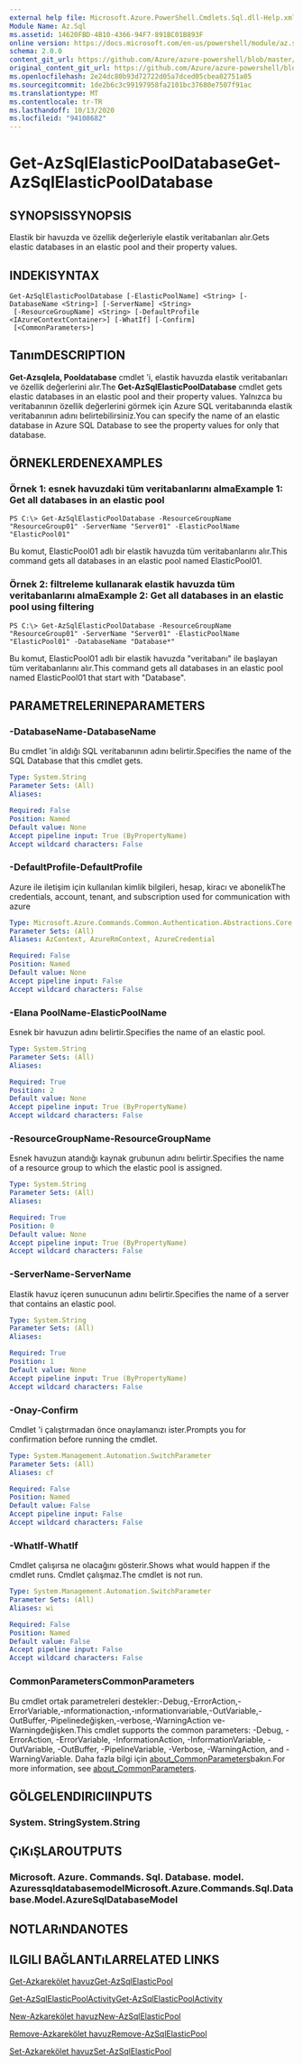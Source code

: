 ```yaml
---
external help file: Microsoft.Azure.PowerShell.Cmdlets.Sql.dll-Help.xml
Module Name: Az.Sql
ms.assetid: 14620FBD-4B10-4366-94F7-891BC01B893F
online version: https://docs.microsoft.com/en-us/powershell/module/az.sql/get-azsqlelasticpooldatabase
schema: 2.0.0
content_git_url: https://github.com/Azure/azure-powershell/blob/master/src/Sql/Sql/help/Get-AzSqlElasticPoolDatabase.md
original_content_git_url: https://github.com/Azure/azure-powershell/blob/master/src/Sql/Sql/help/Get-AzSqlElasticPoolDatabase.md
ms.openlocfilehash: 2e24dc80b93d72722d05a7dced05cbea02751a05
ms.sourcegitcommit: 1de2b6c3c99197958fa2101bc37680e7507f91ac
ms.translationtype: MT
ms.contentlocale: tr-TR
ms.lasthandoff: 10/13/2020
ms.locfileid: "94108682"
---
```

# <span data-ttu-id="f6fe3-101">Get-AzSqlElasticPoolDatabase</span><span class="sxs-lookup"><span data-stu-id="f6fe3-101">Get-AzSqlElasticPoolDatabase</span></span>

## <span data-ttu-id="f6fe3-102">SYNOPSIS</span><span class="sxs-lookup"><span data-stu-id="f6fe3-102">SYNOPSIS</span></span>
<span data-ttu-id="f6fe3-103">Elastik bir havuzda ve özellik değerleriyle elastik veritabanları alır.</span><span class="sxs-lookup"><span data-stu-id="f6fe3-103">Gets elastic databases in an elastic pool and their property values.</span></span>

## <span data-ttu-id="f6fe3-104">INDEKI</span><span class="sxs-lookup"><span data-stu-id="f6fe3-104">SYNTAX</span></span>

```
Get-AzSqlElasticPoolDatabase [-ElasticPoolName] <String> [-DatabaseName <String>] [-ServerName] <String>
 [-ResourceGroupName] <String> [-DefaultProfile <IAzureContextContainer>] [-WhatIf] [-Confirm]
 [<CommonParameters>]
```

## <span data-ttu-id="f6fe3-105">Tanım</span><span class="sxs-lookup"><span data-stu-id="f6fe3-105">DESCRIPTION</span></span>
<span data-ttu-id="f6fe3-106">**Get-Azsqlela, Pooldatabase** cmdlet 'i, elastik havuzda elastik veritabanları ve özellik değerlerini alır.</span><span class="sxs-lookup"><span data-stu-id="f6fe3-106">The **Get-AzSqlElasticPoolDatabase** cmdlet gets elastic databases in an elastic pool and their property values.</span></span>
<span data-ttu-id="f6fe3-107">Yalnızca bu veritabanının özellik değerlerini görmek için Azure SQL veritabanında elastik veritabanının adını belirtebilirsiniz.</span><span class="sxs-lookup"><span data-stu-id="f6fe3-107">You can specify the name of an elastic database in Azure SQL Database to see the property values for only that database.</span></span>

## <span data-ttu-id="f6fe3-108">ÖRNEKLERDEN</span><span class="sxs-lookup"><span data-stu-id="f6fe3-108">EXAMPLES</span></span>

### <span data-ttu-id="f6fe3-109">Örnek 1: esnek havuzdaki tüm veritabanlarını alma</span><span class="sxs-lookup"><span data-stu-id="f6fe3-109">Example 1: Get all databases in an elastic pool</span></span>
```
PS C:\> Get-AzSqlElasticPoolDatabase -ResourceGroupName "ResourceGroup01" -ServerName "Server01" -ElasticPoolName "ElasticPool01"
```

<span data-ttu-id="f6fe3-110">Bu komut, ElasticPool01 adlı bir elastik havuzda tüm veritabanlarını alır.</span><span class="sxs-lookup"><span data-stu-id="f6fe3-110">This command gets all databases in an elastic pool named ElasticPool01.</span></span>

### <span data-ttu-id="f6fe3-111">Örnek 2: filtreleme kullanarak elastik havuzda tüm veritabanlarını alma</span><span class="sxs-lookup"><span data-stu-id="f6fe3-111">Example 2: Get all databases in an elastic pool using filtering</span></span>
```
PS C:\> Get-AzSqlElasticPoolDatabase -ResourceGroupName "ResourceGroup01" -ServerName "Server01" -ElasticPoolName "ElasticPool01" -DatabaseName "Database*"
```

<span data-ttu-id="f6fe3-112">Bu komut, ElasticPool01 adlı bir elastik havuzda "veritabanı" ile başlayan tüm veritabanlarını alır.</span><span class="sxs-lookup"><span data-stu-id="f6fe3-112">This command gets all databases in an elastic pool named ElasticPool01 that start with "Database".</span></span>

## <span data-ttu-id="f6fe3-113">PARAMETRELERINE</span><span class="sxs-lookup"><span data-stu-id="f6fe3-113">PARAMETERS</span></span>

### <span data-ttu-id="f6fe3-114">-DatabaseName</span><span class="sxs-lookup"><span data-stu-id="f6fe3-114">-DatabaseName</span></span>
<span data-ttu-id="f6fe3-115">Bu cmdlet 'in aldığı SQL veritabanının adını belirtir.</span><span class="sxs-lookup"><span data-stu-id="f6fe3-115">Specifies the name of the SQL Database that this cmdlet gets.</span></span>

```yaml
Type: System.String
Parameter Sets: (All)
Aliases:

Required: False
Position: Named
Default value: None
Accept pipeline input: True (ByPropertyName)
Accept wildcard characters: False
```

### <span data-ttu-id="f6fe3-116">-DefaultProfile</span><span class="sxs-lookup"><span data-stu-id="f6fe3-116">-DefaultProfile</span></span>
<span data-ttu-id="f6fe3-117">Azure ile iletişim için kullanılan kimlik bilgileri, hesap, kiracı ve abonelik</span><span class="sxs-lookup"><span data-stu-id="f6fe3-117">The credentials, account, tenant, and subscription used for communication with azure</span></span>

```yaml
Type: Microsoft.Azure.Commands.Common.Authentication.Abstractions.Core.IAzureContextContainer
Parameter Sets: (All)
Aliases: AzContext, AzureRmContext, AzureCredential

Required: False
Position: Named
Default value: None
Accept pipeline input: False
Accept wildcard characters: False
```

### <span data-ttu-id="f6fe3-118">-Elana PoolName</span><span class="sxs-lookup"><span data-stu-id="f6fe3-118">-ElasticPoolName</span></span>
<span data-ttu-id="f6fe3-119">Esnek bir havuzun adını belirtir.</span><span class="sxs-lookup"><span data-stu-id="f6fe3-119">Specifies the name of an elastic pool.</span></span>

```yaml
Type: System.String
Parameter Sets: (All)
Aliases:

Required: True
Position: 2
Default value: None
Accept pipeline input: True (ByPropertyName)
Accept wildcard characters: False
```

### <span data-ttu-id="f6fe3-120">-ResourceGroupName</span><span class="sxs-lookup"><span data-stu-id="f6fe3-120">-ResourceGroupName</span></span>
<span data-ttu-id="f6fe3-121">Esnek havuzun atandığı kaynak grubunun adını belirtir.</span><span class="sxs-lookup"><span data-stu-id="f6fe3-121">Specifies the name of a resource group to which the elastic pool is assigned.</span></span>

```yaml
Type: System.String
Parameter Sets: (All)
Aliases:

Required: True
Position: 0
Default value: None
Accept pipeline input: True (ByPropertyName)
Accept wildcard characters: False
```

### <span data-ttu-id="f6fe3-122">-ServerName</span><span class="sxs-lookup"><span data-stu-id="f6fe3-122">-ServerName</span></span>
<span data-ttu-id="f6fe3-123">Elastik havuz içeren sunucunun adını belirtir.</span><span class="sxs-lookup"><span data-stu-id="f6fe3-123">Specifies the name of a server that contains an elastic pool.</span></span>

```yaml
Type: System.String
Parameter Sets: (All)
Aliases:

Required: True
Position: 1
Default value: None
Accept pipeline input: True (ByPropertyName)
Accept wildcard characters: False
```

### <span data-ttu-id="f6fe3-124">-Onay</span><span class="sxs-lookup"><span data-stu-id="f6fe3-124">-Confirm</span></span>
<span data-ttu-id="f6fe3-125">Cmdlet 'i çalıştırmadan önce onaylamanızı ister.</span><span class="sxs-lookup"><span data-stu-id="f6fe3-125">Prompts you for confirmation before running the cmdlet.</span></span>

```yaml
Type: System.Management.Automation.SwitchParameter
Parameter Sets: (All)
Aliases: cf

Required: False
Position: Named
Default value: False
Accept pipeline input: False
Accept wildcard characters: False
```

### <span data-ttu-id="f6fe3-126">-WhatIf</span><span class="sxs-lookup"><span data-stu-id="f6fe3-126">-WhatIf</span></span>
<span data-ttu-id="f6fe3-127">Cmdlet çalışırsa ne olacağını gösterir.</span><span class="sxs-lookup"><span data-stu-id="f6fe3-127">Shows what would happen if the cmdlet runs.</span></span>
<span data-ttu-id="f6fe3-128">Cmdlet çalışmaz.</span><span class="sxs-lookup"><span data-stu-id="f6fe3-128">The cmdlet is not run.</span></span>

```yaml
Type: System.Management.Automation.SwitchParameter
Parameter Sets: (All)
Aliases: wi

Required: False
Position: Named
Default value: False
Accept pipeline input: False
Accept wildcard characters: False
```

### <span data-ttu-id="f6fe3-129">CommonParameters</span><span class="sxs-lookup"><span data-stu-id="f6fe3-129">CommonParameters</span></span>
<span data-ttu-id="f6fe3-130">Bu cmdlet ortak parametreleri destekler:-Debug,-ErrorAction,-ErrorVariable,-ınformationaction,-ınformationvariable,-OutVariable,-OutBuffer,-Pipelinedeğişken,-verbose,-WarningAction ve-Warningdeğişken.</span><span class="sxs-lookup"><span data-stu-id="f6fe3-130">This cmdlet supports the common parameters: -Debug, -ErrorAction, -ErrorVariable, -InformationAction, -InformationVariable, -OutVariable, -OutBuffer, -PipelineVariable, -Verbose, -WarningAction, and -WarningVariable.</span></span> <span data-ttu-id="f6fe3-131">Daha fazla bilgi için [about_CommonParameters](http://go.microsoft.com/fwlink/?LinkID=113216)bakın.</span><span class="sxs-lookup"><span data-stu-id="f6fe3-131">For more information, see [about_CommonParameters](http://go.microsoft.com/fwlink/?LinkID=113216).</span></span>

## <span data-ttu-id="f6fe3-132">GÖLGELENDIRICI</span><span class="sxs-lookup"><span data-stu-id="f6fe3-132">INPUTS</span></span>

### <span data-ttu-id="f6fe3-133">System. String</span><span class="sxs-lookup"><span data-stu-id="f6fe3-133">System.String</span></span>

## <span data-ttu-id="f6fe3-134">ÇıKıŞLAR</span><span class="sxs-lookup"><span data-stu-id="f6fe3-134">OUTPUTS</span></span>

### <span data-ttu-id="f6fe3-135">Microsoft. Azure. Commands. Sql. Database. model. Azuressqldatabasemodel</span><span class="sxs-lookup"><span data-stu-id="f6fe3-135">Microsoft.Azure.Commands.Sql.Database.Model.AzureSqlDatabaseModel</span></span>

## <span data-ttu-id="f6fe3-136">NOTLARıNDA</span><span class="sxs-lookup"><span data-stu-id="f6fe3-136">NOTES</span></span>

## <span data-ttu-id="f6fe3-137">ILGILI BAĞLANTıLAR</span><span class="sxs-lookup"><span data-stu-id="f6fe3-137">RELATED LINKS</span></span>

[<span data-ttu-id="f6fe3-138">Get-Azkarekölet havuz</span><span class="sxs-lookup"><span data-stu-id="f6fe3-138">Get-AzSqlElasticPool</span></span>](./Get-AzSqlElasticPool.md)

[<span data-ttu-id="f6fe3-139">Get-AzSqlElasticPoolActivity</span><span class="sxs-lookup"><span data-stu-id="f6fe3-139">Get-AzSqlElasticPoolActivity</span></span>](./Get-AzSqlElasticPoolActivity.md)

[<span data-ttu-id="f6fe3-140">New-Azkarekölet havuz</span><span class="sxs-lookup"><span data-stu-id="f6fe3-140">New-AzSqlElasticPool</span></span>](./New-AzSqlElasticPool.md)

[<span data-ttu-id="f6fe3-141">Remove-Azkarekölet havuz</span><span class="sxs-lookup"><span data-stu-id="f6fe3-141">Remove-AzSqlElasticPool</span></span>](./Remove-AzSqlElasticPool.md)

[<span data-ttu-id="f6fe3-142">Set-Azkarekölet havuz</span><span class="sxs-lookup"><span data-stu-id="f6fe3-142">Set-AzSqlElasticPool</span></span>](./Set-AzSqlElasticPool.md)

